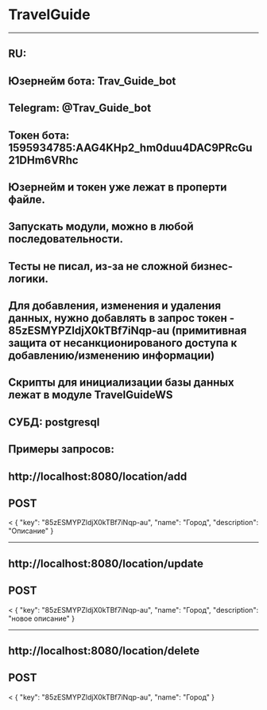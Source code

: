 # TravelGuide
---
RU:
---
Юзернейм бота: Trav_Guide_bot
---
Telegram: @Trav_Guide_bot
---
Токен бота: 1595934785:AAG4KHp2_hm0duu4DAC9PRcGu21DHm6VRhc
---
Юзернейм и токен уже лежат в проперти файле.
---
Запускать модули, можно в любой последовательности.
---
Тесты не писал, из-за не сложной бизнес-логики.
---
Для добавления, изменения и удаления данных, нужно добавлять в запрос токен - 85zESMYPZldjX0kTBf7iNqp-au (примитивная защита от несанкционированого доступа к добавлению/изменению информации)
---
Скрипты для инициализации базы данных лежат в модуле TravelGuideWS
---
СУБД: postgresql
---

Примеры запросов:
---
http://localhost:8080/location/add
---
POST
---
<
{
  "key": "85zESMYPZldjX0kTBf7iNqp-au",
  "name": "Город",
  "description": "Описание"
}
>

---
http://localhost:8080/location/update
---
POST
---
<
{
  "key": "85zESMYPZldjX0kTBf7iNqp-au",
  "name": "Город",
  "description": "новое описание"
}
>

---
http://localhost:8080/location/delete
---
POST
---
<
{
  "key": "85zESMYPZldjX0kTBf7iNqp-au",
  "name": "Город"
}
>


